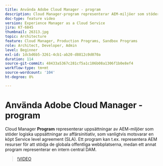 ```yaml
---
title: Använda Adobe Cloud Manager - program
description: Cloud Manager-program representerar AEM-miljöer som stöder logiska uppsättningar av affärsinitiativ, som vanligtvis motsvarar en köpt Service level agreement (SLA). Ett program kan t.ex. representera AEM resurser för att stödja de globala offentliga webbplatserna, medan ett annat program representerar en intern central DAM.
doc-type: feature video
version: Experience Manager as a Cloud Service
jira: KT-6845
thumbnail: 26313.jpg
topic: Architecture
feature: Cloud Manager, Production Programs, Sandbox Programs
role: Architect, Developer, Admin
level: Beginner
exl-id: 1dcbd6b5-3261-4cb1-ab20-d8812c0d070a
duration: 114
source-git-commit: 48433a5367c281cf5a1c106b08a1306f1b0e8ef4
workflow-type: tm+mt
source-wordcount: '104'
ht-degree: 0%

---
```


# Använda Adobe Cloud Manager - program

Cloud Manager **Program** representerar uppsättningar av AEM-miljöer som stöder logiska uppsättningar av affärsinitiativ, som vanligtvis motsvarar en köpt Service level agreement (SLA). Ett program kan t.ex. representera AEM resurser för att stödja de globala offentliga webbplatserna, medan ett annat program representerar en intern central DAM.

>[!VIDEO](https://video.tv.adobe.com/v/26313?quality=12&learn=on)
